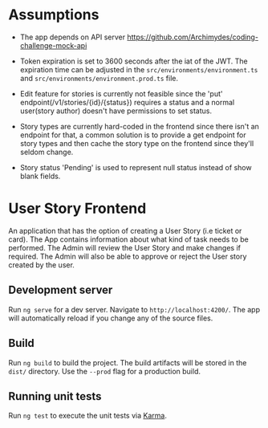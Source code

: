 # Assumptions

- The app depends on API server https://github.com/Archimydes/coding-challenge-mock-api
- Token expiration is set to 3600 seconds after the iat of the JWT. The expiration time can be adjusted in the
  `src/environments/environment.ts` and `src/environments/environment.prod.ts` file.

- Edit feature for stories is currently not feasible since the 'put' endpoint(/v1/stories/{id}/{status}) requires a status and a normal user(story author) doesn't have permissions to set status.

- Story types are currently hard-coded in the frontend since there isn't an endpoint for that, a common solution is to provide a get endpoint for story types and then cache the story type on the frontend since they'll seldom change.

- Story status 'Pending' is used to represent null status instead of show blank fields.

# User Story Frontend

An application that has the option of creating a User Story (i.e ticket or card). The App contains information about what kind of task needs to be performed. The Admin will review the User Story and make changes if required. The Admin will also be able to approve or reject the User story created by the user.

## Development server

Run `ng serve` for a dev server. Navigate to `http://localhost:4200/`. The app will automatically reload if you change any of the source files.

## Build

Run `ng build` to build the project. The build artifacts will be stored in the `dist/` directory. Use the `--prod` flag for a production build.

## Running unit tests

Run `ng test` to execute the unit tests via [Karma](https://karma-runner.github.io).

